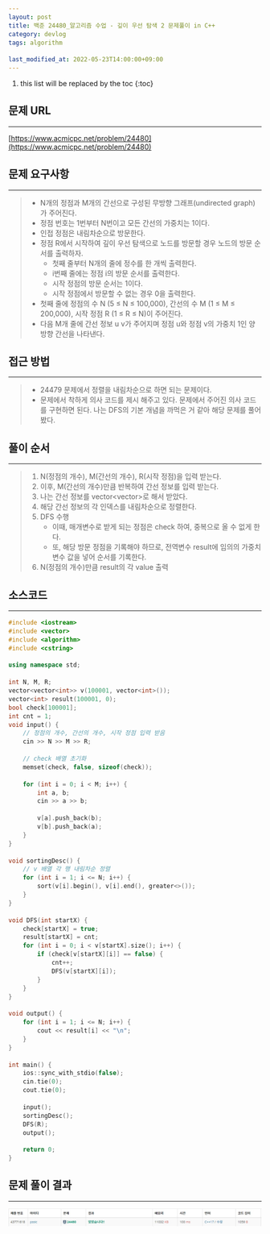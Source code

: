 ```yaml
---
layout: post
title: 백준 24480_알고리즘 수업 - 깊이 우선 탐색 2 문제풀이 in C++
category: devlog
tags: algorithm

last_modified_at: 2022-05-23T14:00:00+09:00
---
```


1. this list will be replaced by the toc
{:toc}

## 문제 URL
---
[https://www.acmicpc.net/problem/24480](https://www.acmicpc.net/problem/24480)

## 문제 요구사항
---
> + N개의 정점과 M개의 간선으로 구성된 무방향 그래프(undirected graph)가 주어진다.
> + 정점 번호는 1번부터 N번이고 모든 간선의 가중치는 1이다. 
> + 인접 정점은 내림차순으로 방문한다.
> + 정점 R에서 시작하여 깊이 우선 탐색으로 노드를 방문할 경우 노드의 방문 순서를 출력하자.
>     + 첫째 줄부터 N개의 줄에 정수를 한 개씩 출력한다.
>     + i번째 줄에는 정점 i의 방문 순서를 출력한다.
>     + 시작 정점의 방문 순서는 1이다.
>     + 시작 정점에서 방문할 수 없는 경우 0을 출력한다.
> + 첫째 줄에 정점의 수 N (5 ≤ N ≤ 100,000), 간선의 수 M (1 ≤ M ≤ 200,000), 시작 정점 R (1 ≤ R ≤ N)이 주어진다.
> + 다음 M개 줄에 간선 정보 u v가 주어지며 정점 u와 정점 v의 가중치 1인 양방향 간선을 나타낸다. 

## 접근 방법
---
> + 24479 문제에서 정렬을 내림차순으로 하면 되는 문제이다.
> + 문제에서 착하게 의사 코드를 제시 해주고 있다. 문제에서 주어진 의사 코드를 구현하면 된다. 나는 DFS의 기본 개념을 까먹은 거 같아 해당 문제를 풀어봤다.

## 풀이 순서
---
> 1. N(정점의 개수), M(간선의 개수), R(시작 정점)을 입력 받는다.
> 2. 이후, M(간선의 개수)만큼 반복하여 간선 정보를 입력 받는다.
> 3. 나는 간선 정보를 vector<vector<int>>로 해서 받았다.
> 4. 해당 간선 정보의 각 인덱스를 내림차순으로 정렬한다.
> 5. DFS 수행
>     + 이때, 매개변수로 받게 되는 정점은 check 하여, 중복으로 올 수 없게 한다.
>     + 또, 해당 방문 정점을 기록해야 하므로, 전역변수 result에 임의의 가중치 변수 값을 넣어 순서를 기록한다.
> 7. N(정점의 개수)만큼 result의 각 value 출력

## 소스코드
---
~~~c++
#include <iostream>
#include <vector>
#include <algorithm>
#include <cstring>

using namespace std;

int N, M, R;
vector<vector<int>> v(100001, vector<int>());
vector<int> result(100001, 0);
bool check[100001];
int cnt = 1;
void input() {
	// 정점의 개수, 간선의 개수, 시작 정점 입력 받음
	cin >> N >> M >> R;

	// check 배열 초기화
	memset(check, false, sizeof(check));

	for (int i = 0; i < M; i++) {
		int a, b;
		cin >> a >> b;

		v[a].push_back(b);
		v[b].push_back(a);
	}
}

void sortingDesc() {
	// v 배열 각 행 내림차순 정렬
	for (int i = 1; i <= N; i++) {
		sort(v[i].begin(), v[i].end(), greater<>());
	}
}

void DFS(int startX) {
	check[startX] = true;
	result[startX] = cnt;
	for (int i = 0; i < v[startX].size(); i++) {
		if (check[v[startX][i]] == false) {
			cnt++;
			DFS(v[startX][i]);
		}
	}
}

void output() {
	for (int i = 1; i <= N; i++) {
		cout << result[i] << "\n";
	}
}

int main() {
	ios::sync_with_stdio(false);
	cin.tie(0);
	cout.tie(0);

	input();
	sortingDesc();
	DFS(R);
	output();

	return 0;
}
~~~

## 문제 풀이 결과
---
<img src="/assets/img/post-img/algorithm/2022-05-25-boj-DFS2/result.jpg">